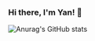 ### Hi there, I'm Yan! 👋

![Anurag's GitHub stats](https://github-readme-stats.vercel.app/api?username=yanxun95&theme=dark&show_icons=true&hide=stars,issues)
